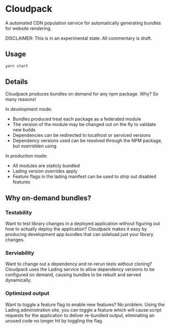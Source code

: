 # Cloudpack

A automated CDN population service for automatically generating bundles for website rendering.

DISCLAIMER: This is in an experimental state. All commentary is draft.

## Usage

```bash
yarn start
```

## Details

Cloudpack produces bundles on demand for any npm package. Why? So many reasons!

In development mode:

- Bundles produced treat each package as a federated module
- The version of the module may be changed out on the fly to validate new builds
- Dependencies can be redirected to localhost or serviced versions
- Dependency versions used can be resolved through the NPM package, but overridden using

In production mode:

- All modules are staticly bundled
- Lading version overrides apply
- Feature flags in the lading manifest can be used to strip out disabled features

## Why on-demand bundles?

### Testability

Want to test library changes in a deployed application without figuring out how to actually deploy the application? Cloudpack makes it easy by producing development app bundles that can sideload just your library changes.

### Serviability

Want to change out a dependency and re-rerun tests without cloning? Cloudpack uses the Lading service to allow dependency versions to be configured on demand, causing bundles to be rebuilt and served dynamically.

### Optimized output

Want to toggle a feature flag to enable new features? No problem. Using the Lading administration site, you can toggle a feature which will cause script requests for the application to deliver re-bundled output, eliminating an unused code no longer hit by toggling the flag.
